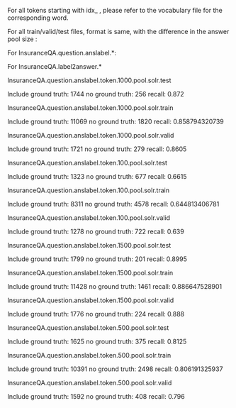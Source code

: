 For all tokens starting with idx_ , please refer to the vocabulary file for the corresponding word.

For all train/valid/test files, format is same, with the difference in the answer pool size :

<Domain><TAB><QUESTION><TAB><Groundtruth><TAB><Pool>

For InsuranceQA.question.anslabel.*:

<Domain><TAB><QUESTION><TAB><Groundtruth>

For InsuranceQA.label2answer.*

<Answer Label><TAB><Answer Text>


InsuranceQA.question.anslabel.token.1000.pool.solr.test

Include ground truth: 1744 no ground truth: 256 recall: 0.872

InsuranceQA.question.anslabel.token.1000.pool.solr.train

Include ground truth: 11069 no ground truth: 1820 recall: 0.858794320739

InsuranceQA.question.anslabel.token.1000.pool.solr.valid

Include ground truth: 1721 no ground truth: 279 recall: 0.8605

InsuranceQA.question.anslabel.token.100.pool.solr.test

Include ground truth: 1323 no ground truth: 677 recall: 0.6615

InsuranceQA.question.anslabel.token.100.pool.solr.train

Include ground truth: 8311 no ground truth: 4578 recall: 0.644813406781

InsuranceQA.question.anslabel.token.100.pool.solr.valid

Include ground truth: 1278 no ground truth: 722 recall: 0.639

InsuranceQA.question.anslabel.token.1500.pool.solr.test

Include ground truth: 1799 no ground truth: 201 recall: 0.8995

InsuranceQA.question.anslabel.token.1500.pool.solr.train

Include ground truth: 11428 no ground truth: 1461 recall: 0.886647528901

InsuranceQA.question.anslabel.token.1500.pool.solr.valid

Include ground truth: 1776 no ground truth: 224 recall: 0.888

InsuranceQA.question.anslabel.token.500.pool.solr.test

Include ground truth: 1625 no ground truth: 375 recall: 0.8125

InsuranceQA.question.anslabel.token.500.pool.solr.train

Include ground truth: 10391 no ground truth: 2498 recall: 0.806191325937

InsuranceQA.question.anslabel.token.500.pool.solr.valid

Include ground truth: 1592 no ground truth: 408 recall: 0.796
